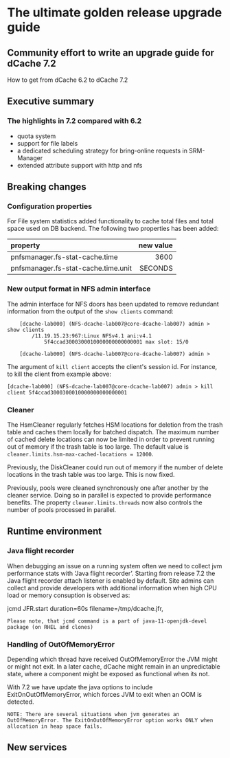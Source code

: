 
# The ultimate golden release upgrade guide

## Community effort to write an upgrade guide for dCache 7.2

How to get from dCache 6.2 to dCache 7.2

## Executive summary

### The highlights in 7.2 compared with 6.2

-  quota system 
-  support for file labels
-  a dedicated scheduling strategy for bring-online requests in SRM-Manager
-  extended attribute support with http and nfs


## Breaking changes

### Configuration properties
For File system statistics added functionality to cache total files and total space used on DB backend. 
The following two properties has been added:


| property  | new value |
|:----------|-------:|
pnfsmanager.fs-stat-cache.time | 3600
pnfsmanager.fs-stat-cache.time.unit | SECONDS

### New output format in NFS admin interface

The admin interface for NFS doors has been updated to remove redundant information from the output of the `show clients` command:

```
    [dcache-lab000] (NFS-dcache-lab007@core-dcache-lab007) admin > show clients
        /11.19.15.23:967:Linux NFSv4.1 ani:v4.1
            5f4ccad3000300010000000000000001 max slot: 15/0
    
    [dcache-lab000] (NFS-dcache-lab007@core-dcache-lab007) admin >
```

The argument of `kill client` accepts the client's session id. For instance, to kill the client from example above:

```
[dcache-lab000] (NFS-dcache-lab007@core-dcache-lab007) admin > kill client 5f4ccad3000300010000000000000001
```

### Cleaner

The HsmCleaner regularly fetches HSM locations for deletion from the trash table and caches them locally for batched dispatch. The maximum number of cached delete locations can now be limited in order to prevent running out of memory if the trash table is too large. The default value is `cleaner.limits.hsm-max-cached-locations = 12000`.

Previously, the DiskCleaner could run out of memory if the number of delete locations in the trash table was too large. This is now fixed.

Previously, pools were cleaned synchronously one after another by the cleaner service. Doing so in parallel is expected to provide performance benefits.
The property `cleaner.limits.threads` now also controls the number of pools processed in parallel.


## Runtime environment

### Java flight recorder

When debugging an issue on a running system often we need to collect jvm performance stats with ‘Java flight recorder’. Starting from release 7.2 the Java flight recorder attach listener is enabled by default. Site admins can collect and provide developers with additional information when high CPU load or memory consuption is observed as:

jcmd <pid> JFR.start duration=60s filename=/tmp/dcache.jfr,

    Please note, that jcmd command is a part of java-11-openjdk-devel package (on RHEL and clones)

### Handling of OutOfMemoryError

Depending which thread have received OutOfMemoryError the JVM might or might not exit. In a later cache, dCache might remain in an unpredictable state, where a component might be exposed as functional when its not.

With 7.2 we have update the java options to include ExitOnOutOfMemoryError, which forces JVM to exit when an OOM is detected.

    NOTE: There are several situations when jvm generates an OutOfMemoryError. The ExitOnOutOfMemoryError option works ONLY when allocation in heap space fails.


## New services

